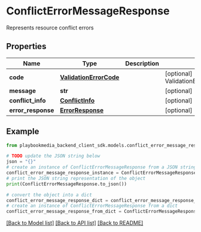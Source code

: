 # ConflictErrorMessageResponse

Represents resource conflict errors

## Properties

Name | Type | Description | Notes
------------ | ------------- | ------------- | -------------
**code** | [**ValidationErrorCode**](ValidationErrorCode.md) |  | [optional] [default to ValidationErrorCode.NO_ERROR]
**message** | **str** |  | [optional] 
**conflict_info** | [**ConflictInfo**](ConflictInfo.md) |  | [optional] 
**error_response** | [**ErrorResponse**](ErrorResponse.md) |  | [optional] 

## Example

```python
from playbookmedia_backend_client_sdk.models.conflict_error_message_response import ConflictErrorMessageResponse

# TODO update the JSON string below
json = "{}"
# create an instance of ConflictErrorMessageResponse from a JSON string
conflict_error_message_response_instance = ConflictErrorMessageResponse.from_json(json)
# print the JSON string representation of the object
print(ConflictErrorMessageResponse.to_json())

# convert the object into a dict
conflict_error_message_response_dict = conflict_error_message_response_instance.to_dict()
# create an instance of ConflictErrorMessageResponse from a dict
conflict_error_message_response_from_dict = ConflictErrorMessageResponse.from_dict(conflict_error_message_response_dict)
```
[[Back to Model list]](../README.md#documentation-for-models) [[Back to API list]](../README.md#documentation-for-api-endpoints) [[Back to README]](../README.md)



